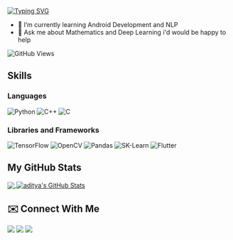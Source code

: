 [![Typing SVG](https://readme-typing-svg.herokuapp.com?color=%2336BCF7&width=600&lines=%F0%9F%91%8B+I'm+Aditya;%F0%9F%A7%91%E2%80%8D%F0%9F%92%BB+A+Deep+Learning+Practitioner...;%E2%9C%88%EF%B8%8F+Love+to+meet+new+peoples+and+explore+new+places)](https://git.io/typing-svg)

- 🌱 I’m currently learning Android Development and NLP 
- 💬 Ask me about Mathematics and Deep Learning i'd would be happy to help

![GitHub Views](https://komarev.com/ghpvc/?username=aadityaagrawal&color=FAC151)

## Skills

### Languages
<p float="left">
<img alt="Python" src="https://img.shields.io/badge/Python-FFD43B?style=for-the-badge&logo=python&logoColor=darkgreen" />
<img alt="C++" src="https://img.shields.io/badge/C%2B%2B-00599C?style=for-the-badge&logo=c%2B%2B&logoColor=white"/>
<img alt="C" src="https://img.shields.io/badge/C-00599C?style=for-the-badge&logo=c&logoColor=white"/>
</p>

### Libraries and Frameworks
<p float="left">
<img alt="TensorFlow" src="https://img.shields.io/badge/TensorFlow-FF6F00?style=for-the-badge&logo=tensorflow&logoColor=white" />
<img alt="OpenCV" src="https://img.shields.io/badge/OpenCV-27338e?style=for-the-badge&logo=OpenCV&logoColor=white" />
<img alt="Pandas" src="https://img.shields.io/badge/Pandas-2C2D72?style=for-the-badge&logo=pandas&logoColor=white" />
<img alt="SK-Learn" src = "https://img.shields.io/badge/scikit_learn-F7931E?style=for-the-badge&logo=scikit-learn&logoColor=white" />
<img alt="Flutter" src = "https://img.shields.io/badge/Flutter-02569B?style=for-the-badge&logo=flutter&logoColor=white" />
	
</p>


  
## My GitHub Stats

<a href="https://github.com/aadityaagrawal/aadityaagrawal">
  <img align="center" src="https://github-readme-stats.vercel.app/api/top-langs/?username=aadityaagrawal&hide=java,html&title_color=000000&text_color=000000"/>
</a>

<a href="https://github.com/aadityaagrawal/aadityaagrawal">
  <img align="center" src="https://github-readme-stats.vercel.app/api?username=aadityaagrawal&show_icons=true&line_height=27&count_private=true&title_color=000000&text_color=000000&icon_color=FAC051" alt="aditya's GitHub Stats" />
</a>

## ✉️ Connect With Me<br>
<p align="left">
<a href=https://www.linkedin.com/in/aditya-agrawal-a078091b8/><img src="https://img.shields.io/badge/LinkedIn-0077B5?style=for-the-badge&logo=linkedin&logoColor=white"></a> 
<a href="mailto:adityakuagrawal@gmail.com"><img src="https://img.shields.io/badge/Gmail-D14836?style=for-the-badge&logo=gmail&logoColor=white"></a>
<a href="https://twitter.com/Adityakuagrawal"><img src="https://img.shields.io/badge/Twitter-1DA1F2?style=for-the-badge&logo=twitter&logoColor=white"></a>
<p align="left">
